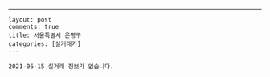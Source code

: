 ---
    layout: post
    comments: true
    title: 서울특별시 은평구
    categories: [실거래가]
    ---

    2021-06-15 실거래 정보가 없습니다.

    